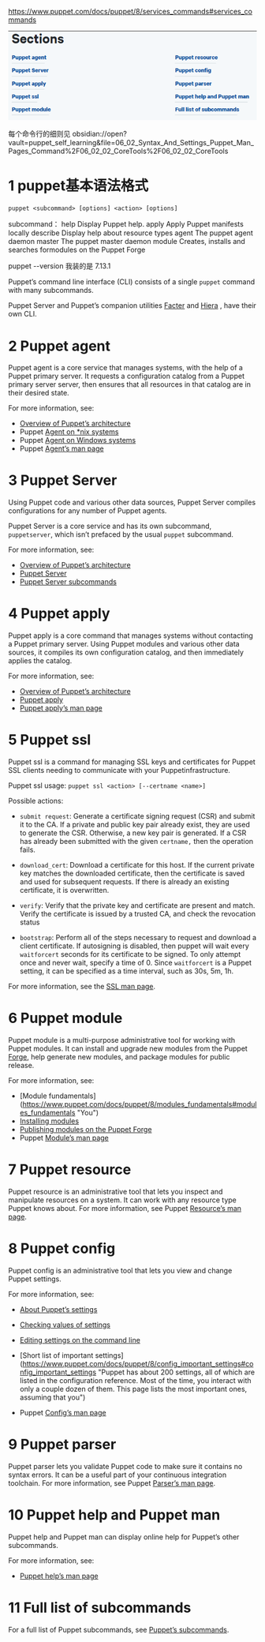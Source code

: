 
https://www.puppet.com/docs/puppet/8/services_commands#services_commands

![](04_02_Platform_components_puppet_sercvices_and_Tools/04_02_01_PuppetCommand/image/Pasted%20image%2020231216154124.png)

每个命令行的细则见 
obsidian://open?vault=puppet_self_learning&file=06_02_Syntax_And_Settings_Puppet_Man_Pages_Command%2F06_02_02_CoreTools%2F06_02_02_CoreTools 

# 1 puppet基本语法格式


`puppet <subcommand> [options] <action> [options]`

subcommand：
help             Display Puppet help.
apply             Apply Puppet manifests locally
describe       Display help about resource types
agent            The puppet agent daemon
master          The puppet master daemon
module        Creates, installs and searches formodules on the Puppet Forge

puppet --version  我装的是 7.13.1  


Puppet’s command line interface (CLI) consists of a single `puppet` command with many subcommands.

Puppet Server and Puppet’s companion utilities [Facter](https://puppet.com/docs/facter/3.11/index.html) and [Hiera](https://www.puppet.com/docs/puppet/8/hiera "Hiera is a built-in key-value configuration data lookup system, used for separating data from Puppet code.") , have their own CLI.

# 2 Puppet agent

Puppet agent is a core service that manages systems, with the help of a Puppet primary server. It requests a configuration catalog from a Puppet primary server server, then ensures that all resources in that catalog are in their desired state.

For more information, see:

- [Overview of Puppet’s architecture](https://www.puppet.com/docs/puppet/8/architecture "Puppet is configured in an agent-server architecture, in which a primary server node controls configuration information for a fleet of managed agent nodes.")
- Puppet [Agent on *nix systems](https://www.puppet.com/docs/puppet/8/services_agent_unix#services_agent_unix "Puppet agent is the application that manages the configurations on your nodes. It requires a Puppet primary server to fetch configuration catalogs from.")
- Puppet [Agent on Windows systems](https://www.puppet.com/docs/puppet/8/services_agent_windows#services_agent_windows "Puppet agent is the application that manages configurations on your nodes. It requires a Puppet primary server to fetch configuration catalogs.")
- Puppet [Agent’s man page](https://www.puppet.com/docs/puppet/8/man/agent)

# 3 Puppet Server

Using Puppet code and various other data sources, Puppet Server compiles configurations for any number of Puppet agents.

Puppet Server is a core service and has its own subcommand, `puppetserver`, which isn’t prefaced by the usual `puppet` subcommand.

For more information, see:

- [Overview of Puppet’s architecture](https://www.puppet.com/docs/puppet/8/architecture "Puppet is configured in an agent-server architecture, in which a primary server node controls configuration information for a fleet of managed agent nodes.")
- [Puppet Server](https://puppet.com/docs/puppetserver/latest/services_master_puppetserver.html)
- [Puppet Server subcommands](https://puppet.com/docs/puppetserver/latest/subcommands.html)

# 4 Puppet apply

Puppet apply is a core command that manages systems without contacting a Puppet primary server. Using Puppet modules and various other data sources, it compiles its own configuration catalog, and then immediately applies the catalog.

For more information, see:

- [Overview of Puppet’s architecture](https://www.puppet.com/docs/puppet/8/architecture "Puppet is configured in an agent-server architecture, in which a primary server node controls configuration information for a fleet of managed agent nodes.")
- [Puppet apply](https://www.puppet.com/docs/puppet/8/services_apply#services_apply "Puppet apply is an application that compiles and manages configurations on nodes. It acts like a self-contained combination of the Puppet primary server and Puppet agent applications.")
- [Puppet apply’s man page](https://www.puppet.com/docs/puppet/8/man/apply)

# 5 Puppet ssl

Puppet ssl is a command for managing SSL keys and certificates for Puppet SSL clients needing to communicate with your Puppetinfrastructure.

Puppet ssl usage: `puppet ssl <action> [--certname <name>]`

Possible actions:

- `submit request`: Generate a certificate signing request (CSR) and submit it to the CA. If a private and public key pair already exist, they are used to generate the CSR. Otherwise, a new key pair is generated. If a CSR has already been submitted with the given `certname,` then the operation fails.
    
- `download_cert`: Download a certificate for this host. If the current private key matches the downloaded certificate, then the certificate is saved and used for subsequent requests. If there is already an existing certificate, it is overwritten.
    
- `verify`: Verify that the private key and certificate are present and match. Verify the certificate is issued by a trusted CA, and check the revocation status
    
- `bootstrap`: Perform all of the steps necessary to request and download a client certificate. If autosigning is disabled, then puppet will wait every `waitforcert` seconds for its certificate to be signed. To only attempt once and never wait, specify a time of 0. Since `waitforcert` is a Puppet setting, it can be specified as a time interval, such as 30s, 5m, 1h.

For more information, see the [SSL man page](https://www.puppet.com/docs/puppet/8/man/ssl).

# 6 Puppet module

Puppet module is a multi-purpose administrative tool for working with Puppet modules. It can install and upgrade new modules from the Puppet [Forge](https://forge.puppetlabs.com/), help generate new modules, and package modules for public release.

For more information, see:

- [Module fundamentals](https://www.puppet.com/docs/puppet/8/modules_fundamentals#modules_fundamentals "You\")
- [Installing modules](https://www.puppet.com/docs/puppet/8/modules_installing#modules_installing "Install, upgrade, and uninstall Forge modules from the command line with the puppet module command.")
- [Publishing modules on the Puppet Forge](https://www.puppet.com/docs/puppet/8/modules_publishing#modules_publishing "To share your module with other Puppet users, get contributions to your modules, and maintain your module releases, publish your module on the Puppet Forge. The Forge is a community repository of modules, written and contributed by open source Puppet and Puppet Enterprise users.")
- Puppet [Module’s man page](https://www.puppet.com/docs/puppet/8/man/module)

# 7 Puppet resource

Puppet resource is an administrative tool that lets you inspect and manipulate resources on a system. It can work with any resource type Puppet knows about. For more information, see Puppet [Resource’s man page](https://www.puppet.com/docs/puppet/8/man/resource).

# 8 Puppet config

Puppet config is an administrative tool that lets you view and change Puppet settings.

For more information, see:

- [About Puppet’s settings](https://www.puppet.com/docs/puppet/8/config_about_settings#config_about_settings "Customize Puppet settings in the main configuration file, called puppet.conf.")
    
- [Checking values of settings](https://www.puppet.com/docs/puppet/8/config_print "Puppet settings are highly dynamic, and their values can come from several different places. To see the actual settings values that a Puppet service uses, run the puppet config print command.")
    
- [Editing settings on the command line](https://www.puppet.com/docs/puppet/8/config_set "Puppet loads most of its settings from the puppet.conf config file. You can edit this file directly, or you can change individual settings with the puppet config set command.")
    
- [Short list of important settings](https://www.puppet.com/docs/puppet/8/config_important_settings#config_important_settings "Puppet has about 200 settings, all of which are listed in the configuration reference. Most of the time, you interact with only a couple dozen of them. This page lists the most important ones, assuming that you\")
    
- Puppet [Config’s man page](https://www.puppet.com/docs/puppet/8/man/config)
    

# 9 Puppet parser

Puppet parser lets you validate Puppet code to make sure it contains no syntax errors. It can be a useful part of your continuous integration toolchain. For more information, see Puppet [Parser’s man page](https://www.puppet.com/docs/puppet/8/man/parser).

# 10 Puppet help and Puppet man

Puppet help and Puppet man can display online help for Puppet’s other subcommands.

For more information, see:

- [Puppet help’s man page](https://www.puppet.com/docs/puppet/8/man/help)
    

# 11 Full list of subcommands

For a full list of Puppet subcommands, see [Puppet’s subcommands](https://www.puppet.com/docs/puppet/8/man/overview).
